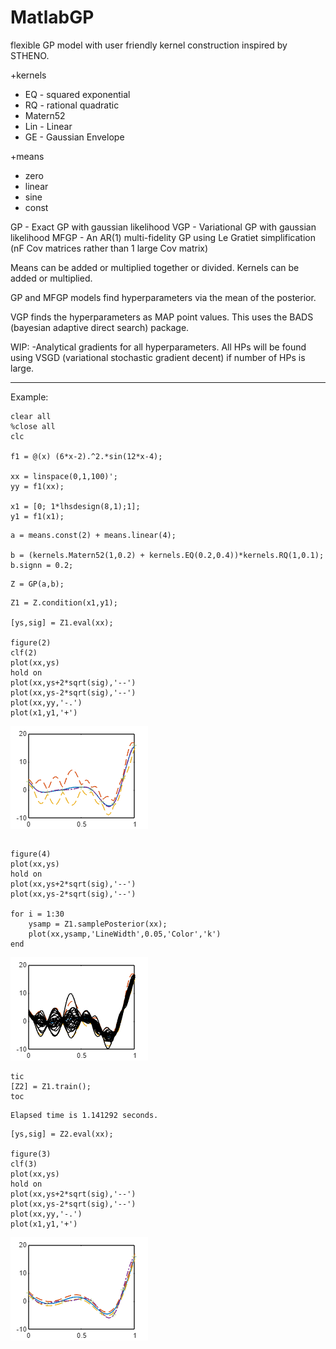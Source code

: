 # MatlabGP
flexible GP model with user friendly kernel construction inspired by STHENO.

+kernels
  - EQ - squared exponential
  - RQ - rational quadratic
  - Matern52
  - Lin - Linear
  - GE - Gaussian Envelope

+means
  - zero
  - linear
  - sine
  - const

GP - Exact GP with gaussian likelihood
VGP - Variational GP with gaussian likelihood
MFGP - An AR(1) multi-fidelity GP using Le Gratiet simplification (nF Cov matrices rather than 1 large Cov matrix)

Means can be added or multiplied together or divided. Kernels can be added or multiplied.

GP and MFGP models find hyperparameters via the mean of the posterior.

VGP finds the hyperparameters as MAP point values. This uses the BADS (bayesian adaptive direct search) package.

WIP:
 -Analytical gradients for all hyperparameters. All HPs will be found using VSGD (variational stochastic gradient decent) if number of HPs is large.

--------------------------------------------------------------------------------------------------------------------------------------------------------
Example:

```matlab:Code
clear all
%close all
clc

f1 = @(x) (6*x-2).^2.*sin(12*x-4);

xx = linspace(0,1,100)';
yy = f1(xx);

x1 = [0; 1*lhsdesign(8,1);1];
y1 = f1(x1);
```

```matlab:Code
a = means.const(2) + means.linear(4);

b = (kernels.Matern52(1,0.2) + kernels.EQ(0.2,0.4))*kernels.RQ(1,0.1);
b.signn = 0.2;
```

```matlab:Code
Z = GP(a,b);
```

```matlab:Code
Z1 = Z.condition(x1,y1);

[ys,sig] = Z1.eval(xx);

figure(2)
clf(2)
plot(xx,ys)
hold on
plot(xx,ys+2*sqrt(sig),'--')
plot(xx,ys-2*sqrt(sig),'--')
plot(xx,yy,'-.')
plot(x1,y1,'+')
```

![figure_0.png](MatlabGP/docs/TestGPClass_images/figure_0.png)

```matlab:Code

```

```matlab:Code
figure(4)
plot(xx,ys)
hold on
plot(xx,ys+2*sqrt(sig),'--')
plot(xx,ys-2*sqrt(sig),'--')

for i = 1:30
    ysamp = Z1.samplePosterior(xx);
    plot(xx,ysamp,'LineWidth',0.05,'Color','k')
end
```

![figure_1.png](MatlabGP/docs/TestGPClass_images/figure_1.png)

```matlab:Code
tic
[Z2] = Z1.train();
toc
```

```text:Output
Elapsed time is 1.141292 seconds.
```

```matlab:Code
[ys,sig] = Z2.eval(xx);

figure(3)
clf(3)
plot(xx,ys)
hold on
plot(xx,ys+2*sqrt(sig),'--')
plot(xx,ys-2*sqrt(sig),'--')
plot(xx,yy,'-.')
plot(x1,y1,'+')
```

![figure_2.png](MatlabGP/docs/TestGPClass_images/figure_2.png)
